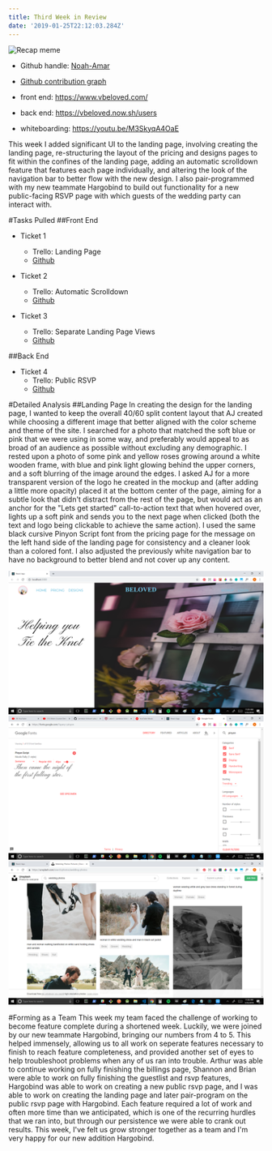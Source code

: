 ```yaml
---
title: Third Week in Review
date: '2019-01-25T22:12:03.284Z'
---
```


![Recap meme](https://img.memecdn.com/grind_o_2272209.jpg)

+ Github handle: [Noah-Amar](https://github.com/Noah-Amar)
+ [Github contribution graph](https://github.com/Lambda-School-Labs/labs9-wedding-site/graphs/contributors)

+ front end: https://www.vbeloved.com/
+ back end: https://vbeloved.now.sh/users
+ whiteboarding: https://youtu.be/M3SkyqA4OaE

This week I added significant UI to the landing page, involving creating the landing page, re-structuring the layout of the pricing and designs pages to fit within the confines of the landing page, adding an automatic scrolldown feature that features each page individually, and altering the look of the navigation bar to better flow with the new design. I also pair-programmed with my new teammate Hargobind to build out functionality for a new public-facing RSVP page with which guests of the wedding party can interact with.

#Tasks Pulled
##Front End
+ Ticket 1
    + Trello: Landing Page
    + [Github](https://github.com/Lambda-School-Labs/labs9-wedding-site/pull/59)

+ Ticket 2
    + Trello: Automatic Scrolldown
    + [Github](https://github.com/Lambda-School-Labs/labs9-wedding-site/pull/67)

+ Ticket 3
    + Trello: Separate Landing Page Views
    + [Github](https://github.com/Lambda-School-Labs/labs9-wedding-site/pull/75)

##Back End

+ Ticket 4
    + Trello: Public RSVP
    + [Github](https://github.com/Lambda-School-Labs/labs9-wedding-site/tree/public-rsvp)

#Detailed Analysis
##Landing Page
In creating the design for the landing page, I wanted to keep the overall 40/60 split content layout that AJ created while choosing a different image that better aligned with the color scheme and theme of the site. I searched for a photo that matched the soft blue or pink that we were using in some way, and preferably would appeal to as broad of an audience as possible without excluding any demographic. I rested upon a photo of some pink and yellow roses growing around a white wooden frame, with blue and pink light glowing behind the upper corners, and a soft blurring of the image around the edges. I asked AJ for a more transparent version of the logo he created in the mockup and (after adding a little more opacity) placed it at the bottom center of the page, aiming for a subtle look that didn't distract from the rest of the page, but would act as an anchor for the "Lets get started" call-to-action text that when hovered over, lights up a soft pink and sends you to the next page when clicked (both the text and logo being clickable to achieve the same action). I used the same black cursive Pinyon Script font from the pricing page for the message on the left hand side of the landing page for consistency and a cleaner look than a colored font. I also adjusted the previously white navigation bar to have no background to better blend and not cover up any content.


![Landing Page](landingpage.png)
![Google Fonts](pinyonscript.png)
![Wedding Photos](weddingphotos.png)

#Forming as a Team
This week my team faced the challenge of working to become feature complete during a shortened week. Luckily, we were joined by our new teammate Hargobind, bringing our numbers from 4 to 5. This helped immensely, allowing us to all work on seperate features necessary to finish to reach feature completeness, and provided another set of eyes to help troubleshoot problems when any of us ran into trouble. Arthur was able to continue working on fully finishing the billings page, Shannon and Brian were able to work on fully finishing the guestlist and rsvp features, Hargobind was able to work on creating a new public rsvp page, and I was able to work on creating the landing page and later pair-program on the public rsvp page with Hargobind. Each feature required a lot of work and often more time than we anticipated, which is one of the recurring hurdles that we ran into, but through our persistence we were able to crank out results. This week, I've felt us grow stronger together as a team and I'm very happy for our new addition Hargobind.